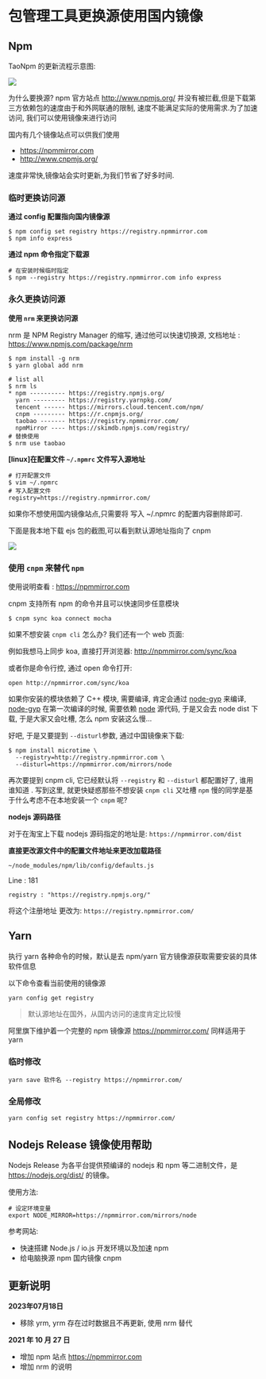 # 包管理工具更换源使用国内镜像

## Npm

TaoNpm 的更新流程示意图:

![](https://file.wulicode.com/note/2021/10-22/09-22-32302.png)

为什么要换源? npm 官方站点  http://www.npmjs.org/  并没有被拦截,但是下载第三方依赖包的速度由于和外网联通的限制,
速度不能满足实际的使用需求.为了加速访问,
我们可以使用镜像来进行访问

国内有几个镜像站点可以供我们使用

- https://npmmirror.com
- http://www.cnpmjs.org/

速度非常快,镜像站会实时更新,为我们节省了好多时间.

### 临时更换访问源

**通过 config 配置指向国内镜像源**

```
$ npm config set registry https://registry.npmmirror.com
$ npm info express
```

**通过 npm 命令指定下载源**

```shell
# 在安装时候临时指定
$ npm --registry https://registry.npmmirror.com info express
```

### 永久更换访问源

**使用 `nrm` 来更换访问源**

nrm 是 NPM Registry Manager 的缩写, 通过他可以快速切换源,
文档地址 :  https://www.npmjs.com/package/nrm

```
$ npm install -g nrm
$ yarn global add nrm
```

```
# list all
$ nrm ls
* npm ---------- https://registry.npmjs.org/
  yarn --------- https://registry.yarnpkg.com/
  tencent ------ https://mirrors.cloud.tencent.com/npm/
  cnpm --------- https://r.cnpmjs.org/
  taobao ------- https://registry.npmmirror.com/
  npmMirror ---- https://skimdb.npmjs.com/registry/
# 替换使用
$ nrm use taobao
```

**[linux]在配置文件 `~/.npmrc` 文件写入源地址**

```shell
# 打开配置文件
$ vim ~/.npmrc
# 写入配置文件
registry=https://registry.npmmirror.com/
```

如果你不想使用国内镜像站点,只需要将 写入 ~/.npmrc 的配置内容删除即可.

下面是我本地下载 ejs 包的截图,可以看到默认源地址指向了 cnpm

![](https://file.wulicode.com/note/2021/10-22/09-23-58447.png)

### 使用 `cnpm` 来替代 `npm`

使用说明查看 :  https://npmmirror.com

cnpm 支持所有 npm 的命令并且可以快速同步任意模块

```shell
$ cnpm sync koa connect mocha
```

如果不想安装 `cnpm cli` 怎么办? 我们还有一个 web 页面:

例如我想马上同步 koa, 直接打开浏览器:  http://npmmirror.com/sync/koa

或者你是命令行控, 通过 open 命令打开:

```
open http://npmmirror.com/sync/koa
```

如果你安装的模块依赖了 C++ 模块, 需要编译, 肯定会通过 [node-gyp](https://github.com/TooTallNate/node-gyp)
来编译, [node-gyp](https://github.com/TooTallNate/node-gyp) 在第一次编译的时候, 需要依赖 [node](http://nodejs.org/) 源代码,
于是又会去 node dist 下载, 于是大家又会吐槽,
怎么 npm 安装这么慢...

好吧, 于是又要提到 `--disturl`参数, 通过中国镜像来下载:

```shell
$ npm install microtime \
  --registry=http://registry.npmmirror.com \
  --disturl=https://npmmirror.com/mirrors/node
```

再次要提到 cnpm cli, 它已经默认将 `--registry` 和 `--disturl` 都配置好了, 谁用谁知道 . 写到这里,
就更快疑惑那些不想安装 `cnpm cli` 又吐槽 `npm`
慢的同学是基于什么考虑不在本地安装一个 `cnpm` 呢?

**nodejs 源码路径**

对于在淘宝上下载 nodejs 源码指定的地址是: ` https://npmmirror.com/dist `

**直接更改源文件中的配置文件地址来更改加载路径**

`~/node_modules/npm/lib/config/defaults.js`

Line : 181

`registry : "https://registry.npmjs.org/"`

将这个注册地址 更改为: ` https://registry.npmmirror.com/ `

## Yarn

执行 yarn 各种命令的时候，默认是去 npm/yarn 官方镜像源获取需要安装的具体软件信息

以下命令查看当前使用的镜像源

```
yarn config get registry
```

> 默认源地址在国外，从国内访问的速度肯定比较慢

阿里旗下维护着一个完整的 npm 镜像源   https://npmmirror.com/  同样适用于 yarn

### 临时修改

```
yarn save 软件名 --registry https://npmmirror.com/
```

### 全局修改

```
yarn config set registry https://npmmirror.com/
```

## Nodejs Release 镜像使用帮助

Nodejs Release 为各平台提供预编译的 nodejs 和 npm 等二进制文件，是  https://nodejs.org/dist/
的镜像。

使用方法:

```
# 设定环境变量
export NODE_MIRROR=https://npmmirror.com/mirrors/node
```

参考网站:

- 快速搭建 Node.js / io.js 开发环境以及加速 npm
- 给电脑换源 npm 国内镜像 cnpm

## 更新说明

**2023年07月18日**

- 移除 yrm, yrm 存在过时数据且不再更新, 使用 nrm 替代

**2021 年 10 月 27 日**

- 增加 npm 站点  https://npmmirror.com
- 增加 nrm 的说明

